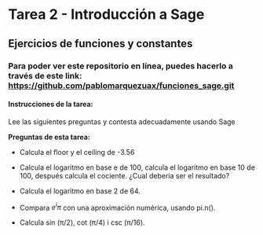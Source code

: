 # Tarea 2 - Introducción a Sage

## Ejercicios de funciones y constantes

### Para poder ver este repositorio en línea, puedes hacerlo a través de este link: https://github.com/pablomarquezuax/funciones_sage.git

#### Instrucciones de la tarea:

Lee las siguientes preguntas y contesta adecuadamente usando Sage

**Preguntas de esta tarea:**

- Calcula el floor y el ceiling de -3.56

- Calcula el logaritmo en base e de 100, calcula el logaritmo en base 10 de 100, después calcula el cociente. ¿Cual deberia ser el resultado?

- Calcula el logaritmo en base 2 de 64.

- Compara $e^iπ$ con una aproximación numérica, usando pi.n().

- Calcula sin (π/2), cot (π/4) i csc (π/16).